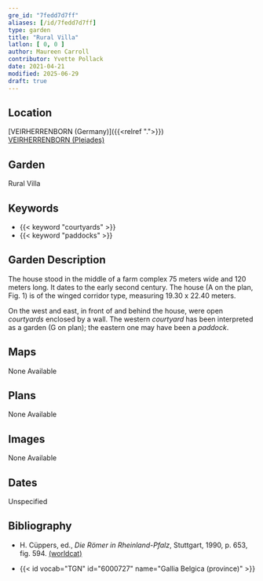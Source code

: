 ```yaml
---
gre_id: "7fedd7d7ff"
aliases: [/id/7fedd7d7ff]
type: garden
title: "Rural Villa"
latlon: [ 0, 0 ]
author: Maureen Carroll
contributor: Yvette Pollack
date: 2021-04-21
modified: 2025-06-29
draft: true
---
```


## Location

[VEIRHERRENBORN  (Germany)]({{<relref ".">}}) \
[VEIRHERRENBORN (Pleiades)](<!-- none available -->)


<!-- ## Sublocation -->

<!--
[AREA WITHIN LOCATION, LIKE "PALATINE HILL"](GEOREFERENCE LINK)
A sublocation is any area larger than an individual garden, but located within a location. I would always try to include a link to a controlled vocabulary here if possible. This ID may well be different from the Garden ID, e.g., Pompeii versus a Garden in one of the houses which has its own Pleiades ID.
-->

<!-- ## Sublocation Description -->

## Garden

Rural Villa

## Keywords

- {{< keyword "courtyards" >}}
- {{< keyword "paddocks" >}}

## Garden Description

The house stood in the middle of a farm complex 75 meters wide and 120 meters long. It dates to the early second century.  The house (A on the plan, Fig. 1) is of the winged corridor type, measuring 19.30 x 22.40 meters.

On the west and east, in front of and behind the house, were open *courtyards* enclosed by a wall. The western *courtyard* has been interpreted as a garden (G on plan); the eastern one may have been a *paddock*.


<!-- Text comes from draft file -->

## Maps

None Available

## Plans

None Available
## Images

None Available
## Dates

Unspecified

## Bibliography

- H. Cüppers, ed., *Die Römer in Rheinland-Pfalz*, Stuttgart, 1990, p. 653, fig. 594. [(worldcat)](https://search.worldcat.org/title/924024101)

<!--
## Places

not on pleiades
-->
- {{< id vocab="TGN" id="6000727" name="Gallia Belgica (province)" >}}

